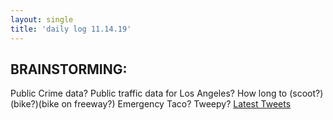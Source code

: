 ```yaml
---
layout: single
title: 'daily log 11.14.19'
---
```



## BRAINSTORMING:

Public Crime data?
Public traffic data for Los Angeles?
How long to (scoot?)(bike?)(bike on freeway?)
Emergency Taco?
Tweepy?
[Latest Tweets](https://tweepy.readthedocs.io/en/latest/api.html#API.search)